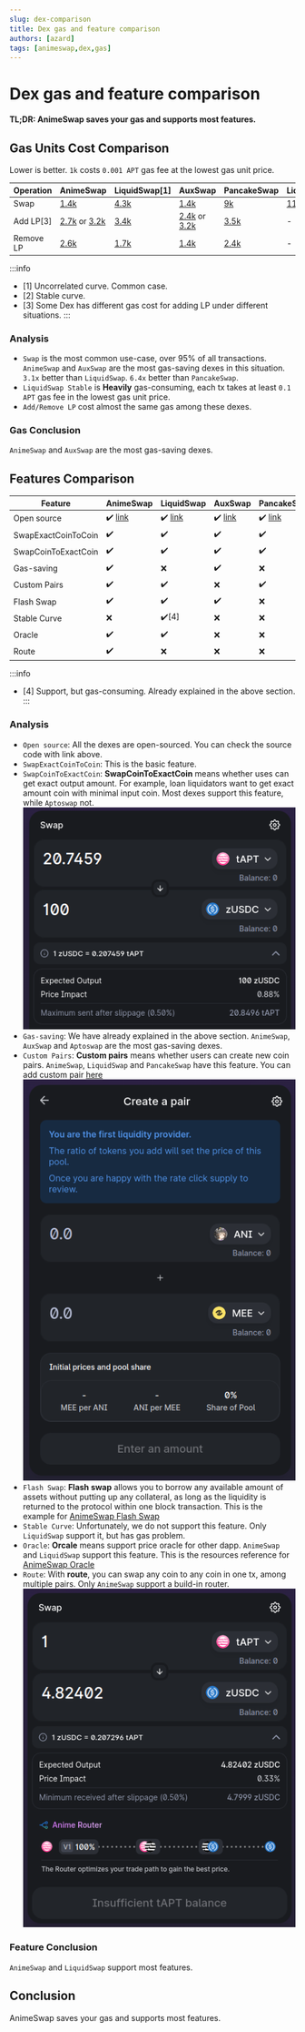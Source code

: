 ```yaml
---
slug: dex-comparison
title: Dex gas and feature comparison
authors: [azard]
tags: [animeswap,dex,gas]
---
```


# Dex gas and feature comparison
**TL;DR: AnimeSwap saves your gas and supports most features.**

## Gas Units Cost Comparison
Lower is better. `1k` costs `0.001 APT` gas fee at the lowest gas unit price.

| Operation | AnimeSwap | LiquidSwap[1] | AuxSwap | PancakeSwap | LiquidSwapStable[2] |
| --------- | --------- | ---------- | ------- | ----------- | ----------- |
| Swap | [1.4k](https://explorer.aptoslabs.com/txn/29070665) | [4.3k](https://explorer.aptoslabs.com/txn/29054779) | [1.4k](https://explorer.aptoslabs.com/txn/29062775) | [9k](https://explorer.aptoslabs.com/txn/29071346) | [110k](https://explorer.aptoslabs.com/txn/29095574)
| Add LP[3] | [2.7k](https://explorer.aptoslabs.com/txn/28913205) or [3.2k](https://explorer.aptoslabs.com/txn/28867473) | [3.4k](https://explorer.aptoslabs.com/txn/29054857) | [2.4k](https://explorer.aptoslabs.com/txn/28627168) or [3.2k](https://explorer.aptoslabs.com/txn/28833128) | [3.5k](https://explorer.aptoslabs.com/txn/28987912) | - |
| Remove LP | [2.6k](https://explorer.aptoslabs.com/txn/29039235) | [1.7k](https://explorer.aptoslabs.com/txn/29054927) | [1.4k](https://explorer.aptoslabs.com/txn/28574524) | [2.4k](https://explorer.aptoslabs.com/txn/28741526) | - |

:::info
* [1] Uncorrelated curve. Common case.
* [2] Stable curve.
* [3] Some Dex has different gas cost for adding LP under different situations.
:::

### Analysis
* `Swap` is the most common use-case, over 95% of all transactions. `AnimeSwap` and `AuxSwap` are the most gas-saving dexes in this situation. `3.1x` better than `LiquidSwap`. `6.4x` better than `PancakeSwap`.
* `LiquidSwap Stable` is **Heavily** gas-consuming, each tx takes at least `0.1 APT` gas fee in the lowest gas unit price.
* `Add/Remove LP` cost almost the same gas among these dexes.

### Gas Conclusion
`AnimeSwap` and `AuxSwap` are the most gas-saving dexes.

## Features Comparison
| Feature | AnimeSwap | LiquidSwap | AuxSwap | PancakeSwap | Aptoswap
| ------- | --------- | ---------- | ------- | ----------- | -------- |
| Open source | ✔️ [link](https://github.com/AnimeSwap/v1-core) | ✔️ [link](https://github.com/pontem-network/liquidswap) | ✔️ [link](https://github.com/aux-exchange/aux-exchange) | ✔️ [link](https://github.com/pancakeswap/pancake-contracts-move) |  [link](https://github.com/vividnetwork/aptoswap) |
| SwapExactCoinToCoin | ✔️ | ✔️ | ✔️ | ✔️ | ✔️ |
| SwapCoinToExactCoin | ✔️ | ✔️ | ✔️ | ✔️ | ❌ |
| Gas-saving | ✔️ | ❌ | ✔️ | ❌ | ✔️ |
| Custom Pairs | ✔️ | ✔️ | ❌ | ✔️ | ❌ |
| Flash Swap | ✔️ | ✔️ | ✔️ | ❌| ❌ |
| Stable Curve | ❌ | ✔️[4] | ❌ | ❌ | ❌ |
| Oracle | ✔️ | ✔️ | ❌ | ❌ | ❌ |
| Route | ✔️ | ❌ | ❌ | ❌ | ❌ |

:::info
* [4] Support, but gas-consuming. Already explained in the above section.
:::

### Analysis
* `Open source`: All the dexes are open-sourced. You can check the source code with link above.
* `SwapExactCoinToCoin`: This is the basic feature.
* `SwapCoinToExactCoin`: **SwapCoinToExactCoin** means whether uses can get exact output amount. For example, loan liquidators want to get exact amount coin with minimal input coin. Most dexes support this feature, while `Aptoswap` not.
![SwapCoinToExactCoin](/img/SwapCoinToExactCoin.png)
* `Gas-saving`: We have already explained in the above section. `AnimeSwap`, `AuxSwap` and `Aptoswap` are the most gas-saving dexes.
* `Custom Pairs`: **Custom pairs** means whether users can create new coin pairs. `AnimeSwap`, `LiquidSwap` and `PancakeSwap` have this feature. You can add custom pair [here](https://app.animeswap.org/#/add?chain=aptos)
![create pair](/img/createPair.png)
* `Flash Swap`: **Flash swap** allows you to borrow any available amount of assets without putting up any collateral, as long as the liquidity is returned to the protocol within one block transaction. This is the example for [AnimeSwap Flash Swap](../docs/contracts/Swap/swap_examples#flash-swap-example)
* `Stable Curve`: Unfortunately, we do not support this feature. Only `LiquidSwap` support it, but has gas problem. 
* `Oracle`: **Orcale** means support price oracle for other dapp. `AnimeSwap` and `LiquidSwap` support this feature. This is the resources reference for [AnimeSwap Oracle](../docs/contracts/Swap/swap_resources#liquiditypool)
* `Route`: With **route**, you can swap any coin to any coin in one tx, among multiple pairs. Only `AnimeSwap` support a build-in router.
![router](/img/router.png)

### Feature Conclusion
`AnimeSwap` and `LiquidSwap` support most features.

## Conclusion
AnimeSwap saves your gas and supports most features.